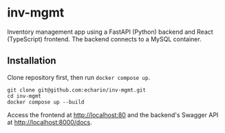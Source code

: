 # inv-mgmt

Inventory management app using a FastAPI (Python) backend and React (TypeScript) frontend. The backend connects to a MySQL container.

## Installation

Clone repository first, then run `docker compose up`.

    git clone git@github.com:echarin/inv-mgmt.git
    cd inv-mgmt
    docker compose up --build

Access the frontend at <http://localhost:80> and the backend's Swagger API at <http://localhost:8000/docs>. 
